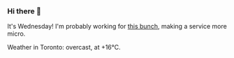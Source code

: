 ### Hi there :wave:

It's Wednesday! I'm probably working for [this bunch](https://github.com/kohofinancial), making a service more micro.

Weather in Toronto: overcast, at +16°C.
